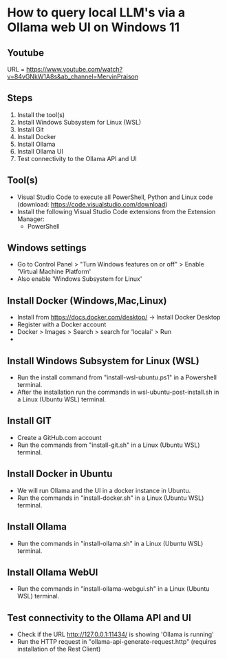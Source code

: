 # How to query local LLM's via a Ollama web UI on Windows 11

## Youtube
URL = https://www.youtube.com/watch?v=84vGNkW1A8s&ab_channel=MervinPraison

## Steps
1. Install the tool(s)
2. Install Windows Subsystem for Linux (WSL)
3. Install Git 
4. Install Docker 
4. Install Ollama 
5. Install Ollama UI
7. Test connectivity to the Ollama API and UI

## Tool(s)
* Visual Studio Code to execute all PowerShell, Python and Linux code (download: https://code.visualstudio.com/download)
* Install the following Visual Studio Code extensions from the Extension Manager:
  * PowerShell

## Windows settings
* Go to Control Panel > "Turn Windows features on or off" > Enable 'Virtual Machine Platform'
* Also enable 'Windows Subsystem for Linux'



## Install Docker (Windows,Mac,Linux)
* Install from https://docs.docker.com/desktop/ -> Install Docker Desktop
* Register with a Docker account
* Docker > Images > Search > search for 'localai' > Run 
* 

## Install Windows Subsystem for Linux (WSL)
* Run the install command from "install-wsl-ubuntu.ps1" in a Powershell terminal.
* After the installation run the commands in wsl-ubuntu-post-install.sh in a Linux (Ubuntu WSL) terminal.

## Install GIT
* Create a GitHub.com account
* Run the commands from "install-git.sh" in a Linux (Ubuntu WSL) terminal.

## Install Docker in Ubuntu
* We will run Ollama and the UI in a docker instance in Ubuntu.
* Run the commands in "install-docker.sh" in a Linux (Ubuntu WSL) terminal.

## Install Ollama
* Run the commands in "install-ollama.sh" in a Linux (Ubuntu WSL) terminal.

## Install Ollama WebUI
* Run the commands in "install-ollama-webgui.sh" in a Linux (Ubuntu WSL) terminal.

## Test connectivity to the Ollama API and UI
* Check if the URL http://127.0.0.1:11434/ is showing 'Ollama is running'
* Run the HTTP request in "ollama-api-generate-request.http" (requires installation of the Rest Client)

